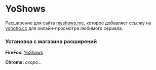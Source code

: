 # YoShows

Расширение для сайта <a href="https://myshows.me">myshows.me</a>, которое добавляет ссылку на <a href="https://yohoho.cc">yohoho.cc</a> для онлайн-просмотра любимого сериала.

### Установка с магазина расширений

<b>FireFox: </b> <a href="https://addons.mozilla.org/ru/firefox/addon/yoshows/">YoShows</a>

<b>Chrome: </b> <i>скоро...</i>
